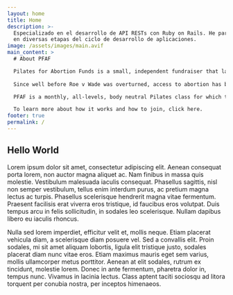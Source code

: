 ```yaml
---
layout: home
title: Home
description: >-
  Especializado en el desarrollo de API RESTs con Ruby on Rails. He participado
  en diversas etapas del ciclo de desarrollo de aplicaciones.
image: /assets/images/main.avif
main_content: >
  # About PFAF

  Pilates for Abortion Funds is a small, independent fundraiser that launched in July 2022 as a way to turn post-Dobbs despair into action.
  
  Since well before Roe v Wade was overturned, access to abortion has been difficult and expensive, making it out of reach for many people who desperately need this critical form of health care, particularly people in challenging financial situations, minoritized groups, and those who live in rural areas. Abortion funds have been operating for many years to help patients cover not only the procedure itself but transportation, lodging, childcare, and other related expenses. The events of summer 2022 made this need even greater and more urgent.

  PFAF is a monthly, all-levels, body neutral Pilates class for which the cost of entry is proof of a donation of any amount to a local/state/regional abortion fund of your choice, the WI-based clinic Care for All, or the National Network of Abortion Funds. Since July 2022, we have collectively raised more than $45,000 for abortion funds, and we're looking forward to seeing that number continue to grow.

  To learn more about how it works and how to join, click here.
footer: true
permalink: /
---
```

## Hello World

Lorem ipsum dolor sit amet, consectetur adipiscing elit. Aenean consequat porta lorem, non auctor magna aliquet ac. Nam finibus in massa quis molestie. Vestibulum malesuada iaculis consequat. Phasellus sagittis, nisl non semper vestibulum, tellus enim interdum purus, ac pretium magna lectus ac turpis. Phasellus scelerisque hendrerit magna vitae fermentum. Praesent facilisis erat viverra eros tristique, id faucibus eros volutpat. Duis tempus arcu in felis sollicitudin, in sodales leo scelerisque. Nullam dapibus libero eu iaculis rhoncus.

Nulla sed lorem imperdiet, efficitur velit et, mollis neque. Etiam placerat vehicula diam, a scelerisque diam posuere vel. Sed a convallis elit. Proin sodales, mi sit amet aliquam lobortis, ligula elit tristique justo, sodales placerat diam nunc vitae eros. Etiam maximus mauris eget sem varius, mollis ullamcorper metus porttitor. Aenean at elit sodales, rutrum ex tincidunt, molestie lorem. Donec in ante fermentum, pharetra dolor in, tempus nunc. Vivamus in lacinia lectus. Class aptent taciti sociosqu ad litora torquent per conubia nostra, per inceptos himenaeos.

